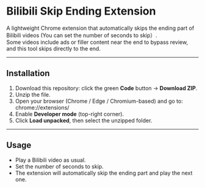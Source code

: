 # Bilibili Skip Ending Extension

A lightweight Chrome extension that automatically skips the ending part of Bilibili videos (You can set the number of seconds to skip）.  
Some videos include ads or filler content near the end to bypass review, and this tool skips directly to the end.

---

## Installation
1. Download this repository: click the green **Code** button → **Download ZIP**.  
2. Unzip the file.  
3. Open your browser (Chrome / Edge / Chromium-based) and go to: chrome://extensions/
4. Enable **Developer mode** (top-right corner).  
5. Click **Load unpacked**, then select the unzipped folder.  

---

## Usage
- Play a Bilibili video as usual.
- Set the number of seconds to skip.
- The extension will automatically skip the ending part and play the next one.  

